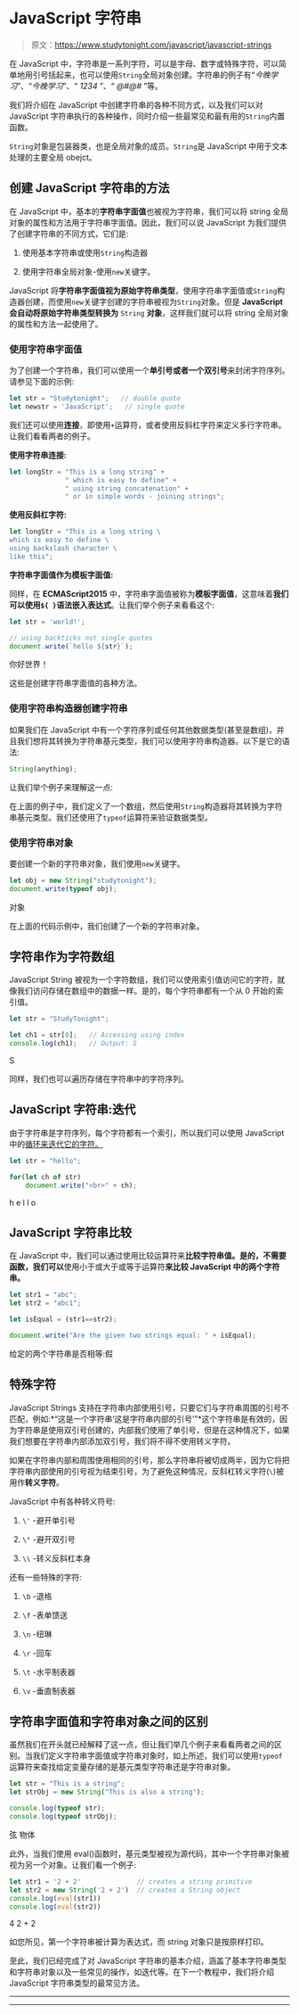 # JavaScript 字符串

> 原文：<https://www.studytonight.com/javascript/javascript-strings>

在 JavaScript 中，字符串是一系列字符，可以是字母、数字或特殊字符，可以简单地用引号括起来，也可以使用`String`全局对象创建。字符串的例子有“*今晚学习*”、“*今晚学习*”、“ *1234* ”、“ *@#@#* ”等。

我们将介绍在 JavaScript 中创建字符串的各种不同方式，以及我们可以对 JavaScript 字符串执行的各种操作，同时介绍一些最常见和最有用的`String`内置函数。

`String`对象是包装器类，也是全局对象的成员。`String`是 JavaScript 中用于文本处理的主要全局 obejct。

## 创建 JavaScript 字符串的方法

在 JavaScript 中，基本的**字符串字面值**也被视为字符串，我们可以将 string 全局对象的属性和方法用于字符串字面值。因此，我们可以说 JavaScript 为我们提供了创建字符串的不同方式，它们是:

1.  使用基本字符串或使用`String`构造器

2.  使用字符串全局对象-使用`new`关键字。

JavaScript 将**字符串字面值视为原始字符串类型**，使用字符串字面值或`String`构造器创建，而使用`new`关键字创建的字符串被视为`String`对象。但是 **JavaScript 会自动将原始字符串类型转换为** `String` **对象**，这样我们就可以将 string 全局对象的属性和方法一起使用了。

### 使用字符串字面值

为了创建一个字符串，我们可以使用一个**单引号或者一个双引号**来封闭字符序列。请参见下面的示例:

```js
let str = "Studytonight";   // double quote
let newstr = 'JavaScript';   // single quote
```

我们还可以使用**连接**，即使用`+`运算符，或者使用反斜杠字符来定义多行字符串。让我们看看两者的例子。

**使用字符串连接:**

```js
let longStr = "This is a long string" +
              " which is easy to define" +
              " using string concatenation" +
              " or in simple words - joining strings";
```

**使用反斜杠字符:**

```js
let longStr = "This is a long string \
which is easy to define \
using backslash character \
like this";
```

**字符串字面值作为模板字面值:**

同样，在 **ECMAScript2015** 中，字符串字面值被称为**模板字面值**，这意味着**我们可以使用`${ }`语法嵌入表达式**。让我们举个例子来看看这个:

```js
let str = 'world!';

// using backticks not single quotes
document.write(`hello ${str}`);
```

你好世界！

这些是创建字符串字面值的各种方法。

### 使用字符串构造器创建字符串

如果我们在 JavaScript 中有一个字符序列或任何其他数据类型(甚至是数组)，并且我们想将其转换为字符串基元类型，我们可以使用字符串构造器。以下是它的语法:

```js
String(anything);
```

让我们举个例子来理解这一点:

在上面的例子中，我们定义了一个数组，然后使用`String`构造器将其转换为字符串基元类型。我们还使用了`typeof`运算符来验证数据类型。

### 使用字符串对象

要创建一个新的字符串对象，我们使用`new`关键字。

```js
let obj = new String("studytonight");
document.write(typeof obj);
```

对象

在上面的代码示例中，我们创建了一个新的字符串对象。

## 字符串作为字符数组

JavaScript String 被视为一个字符数组，我们可以使用索引值访问它的字符，就像我们访问存储在数组中的数据一样。是的，每个字符串都有一个从 0 开始的索引值。

```js
let str = "StudyTonight"; 

let ch1 = str[0];   // Accessing using index
console.log(ch1);   // Output: S
```

S

同样，我们也可以遍历存储在字符串中的字符序列。

## JavaScript 字符串:迭代

由于字符串是字符序列，每个字符都有一个索引，所以我们可以使用 JavaScript 中的[循环来迭代它的字符。](https://www.studytonight.com/javascript/javascript-for-loop)

```js
let str = "hello"; 

for(let ch of str)
    document.write("<br>" + ch);
```

h
e
l
l
o

## JavaScript 字符串比较

在 JavaScript 中，我们可以通过使用比较运算符来**比较字符串值。是的，不需要函数，我们可以**使用小于或大于或等于运算符**来比较 JavaScript 中的两个字符串。**

```js
let str1 = "abc";
let str2 = "abc1";

let isEqual = (str1==str2);

document.write("Are the given two strings equal: " + isEqual);
```

给定的两个字符串是否相等:假

## 特殊字符

JavaScript Strings 支持在字符串内部使用引号，只要它们与字符串周围的引号不匹配，例如:*“这是一个字符串‘这是字符串内部的引号’”*这个字符串是有效的，因为字符串是使用双引号创建的，内部我们使用了单引号，但是在这种情况下，如果我们想要在字符串内部添加双引号，我们将不得不使用转义字符。

如果在字符串内部和周围使用相同的引号，那么字符串将被切成两半，因为它将把字符串内部使用的引号视为结束引号，为了避免这种情况，反斜杠转义字符(`\`)被用作**转义字符**。

JavaScript 中有各种转义符号:

1.  `\'` -避开单引号

2.  `\"` -避开双引号

3.  `\\` -转义反斜杠本身

还有一些特殊的字符:

1.  `\b` -退格

2.  `\f` -表单馈送

3.  `\n` -纽琳

4.  `\r` -回车

5.  `\t` -水平制表器

6.  `\v` -垂直制表器

## 字符串字面值和字符串对象之间的区别

虽然我们在开头就已经解释了这一点，但让我们举几个例子来看看两者之间的区别。当我们定义字符串字面值或字符串对象时，如上所述，我们可以使用`typeof`运算符来查找给定变量存储的是基元类型字符串还是字符串对象。

```js
let str = "This is a string";
let strObj = new String("This is also a string");

console.log(typeof str);
console.log(typeof strObj);
```

弦
物体

此外，当我们使用 eval()函数时，基元类型被视为源代码，其中一个字符串对象被视为另一个对象。让我们看一个例子:

```js
let str1 = '2 + 2'              // creates a string primitive
let str2 = new String('2 + 2')  // creates a String object
console.log(eval(str1))         
console.log(eval(str2))
```

4
2 + 2

如您所见，第一个字符串被计算为表达式，而 string 对象只是按原样打印。

至此，我们已经完成了对 JavaScript 字符串的基本介绍，涵盖了基本字符串类型和字符串对象以及一些常见的操作，如迭代等。在下一个教程中，我们将介绍 JavaScript 字符串类型的最常见方法。

* * *

* * *
